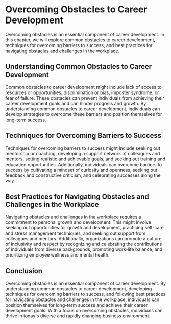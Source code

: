 Overcoming Obstacles to Career Development
=====================================================

Overcoming obstacles is an essential component of career development. In this chapter, we will explore common obstacles to career development, techniques for overcoming barriers to success, and best practices for navigating obstacles and challenges in the workplace.

Understanding Common Obstacles to Career Development
----------------------------------------------------

Common obstacles to career development might include lack of access to resources or opportunities, discrimination or bias, imposter syndrome, or fear of failure. These obstacles can prevent individuals from achieving their career development goals and can hinder progress and growth. By understanding common obstacles to career development, individuals can develop strategies to overcome these barriers and position themselves for long-term success.

Techniques for Overcoming Barriers to Success
---------------------------------------------

Techniques for overcoming barriers to success might include seeking out mentorship or coaching, developing a support network of colleagues and mentors, setting realistic and achievable goals, and seeking out training and education opportunities. Additionally, individuals can overcome barriers to success by cultivating a mindset of curiosity and openness, seeking out feedback and constructive criticism, and celebrating successes along the way.

Best Practices for Navigating Obstacles and Challenges in the Workplace
-----------------------------------------------------------------------

Navigating obstacles and challenges in the workplace requires a commitment to personal growth and development. This might involve seeking out opportunities for growth and development, practicing self-care and stress management techniques, and seeking out support from colleagues and mentors. Additionally, organizations can promote a culture of inclusivity and respect by recognizing and celebrating the contributions of individuals from diverse backgrounds, promoting work-life balance, and prioritizing employee wellness and mental health.

Conclusion
----------

Overcoming obstacles is an essential component of career development. By understanding common obstacles to career development, developing techniques for overcoming barriers to success, and following best practices for navigating obstacles and challenges in the workplace, individuals can position themselves for long-term success and achieve their career development goals. With a focus on overcoming obstacles, individuals can thrive in today's diverse and rapidly changing business environment.
